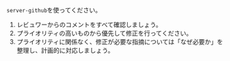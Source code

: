 `server-github`を使ってください。

1. レビュワーからのコメントをすべて確認しましょう。
2. プライオリティの高いものから優先して修正を行ってください。
3. プライオリティに関係なく、修正が必要な指摘については「なぜ必要か」を整理し、計画的に対応しましょう。
